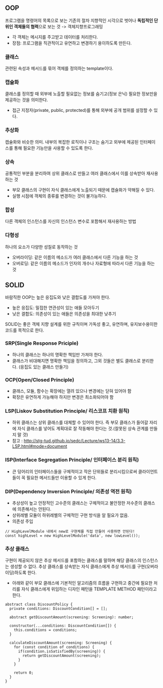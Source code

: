 ## OOP
프로그램을 명령어의 목록으로 보는 기존의 절차 지향적인 시각으로 벗어나 **독립적인 단위인 객체들의 협력**으로 보는 것 -> 객체지향프로그래밍
- 각 객체는 메시지를 주고받고 데이터를 처리한다.
- 장점: 프로그램을 직관적이고 유연하고 변경하기 용이하도록 만든다.

### 클래스
관련된 속성과 메서드를 묶어 객체를 정의하는 template이다. 

### 캡슐화
클래스를 정의할 때 외부에 노출할 필요없는 정보를 숨기고(정보 은닉) 필요한 정보만을 제공하는 것을 의미한다.
- 접근 지정자(private, public, protected)를 통해 외부에 공개 범위를 설정할 수 있다.

### 추상화
캡슐화와 비슷한 의미. 내부의 복잡한 로직이나 구조는 숨기고 외부에 제공된 인터페이스를 통해 필요한 기능만을 사용할 수 있도록 한다.

### 상속
공통적인 부분을 분리하여 상위 클래스로 만들고 여러 클래스에서 이를 상속받아 재사용하는 것
- 부모 클래스의 구현이 자식 클래스에게 노출되기 때문에 캡슐화가 약해질 수 있다.
- 실행 시점에 객체의 종류를 변경하는 것이 불가능하다.

### 합성
다른 객체의 인스턴스를 자신의 인스턴스 변수로 포함해서 재사용하는 방법

### 다형성
하나의 요소가 다양한 성질로 동작하는 것
- 오버라이딩: 같은 이름의 메소드가 여러 클래스에서 다른 기능을 하는 것
- 오버로딩: 같은 이름의 메소드가 인자의 개수나 자료형에 따라서 다른 기능을 하는 것

## SOLID
바람직한 OOP는 높은 응집도와 낮은 결합도를 가져야 한다.
- 높은 응집도: 밀접한 연관성이 있는 애들 모아두기
- 낮은 결합도: 의존성이 있는 애들은 의존성을 최대한 낮추기

SOLID는 좋은 객체 지향 설계를 위한 규칙이며 가독성 좋고, 유연하며, 유지보수용이한 코드를 목적으로 한다.

### SRP(Single Response Priciple)
- 하나의 클래스는 하나의 명확한 책임만 가져야 한다.
- 클래스가 비대해지면 명확한 책임을 정의하고, 그외 것들은 별도 클래스로 분리한다. (응집도 있는 클래스 만들기)

### OCP(Open/Closed Principle)
- 클래스, 모듈, 함수는 확장에는 열려 있으나 변경에는 닫혀 있어야 함
- 확장은 유연하게 가능해야 하지만 변경은 최소화되어야 함

### LSP(Liskov Substitution Principle/ 리스코프 치환 원칙)
- 하위 클래스는 상위 클래스를 대체할 수 있어야 한다. 즉 부모 클래스가 들어갈 자리에 자식 클래스를 넣어도 계획대로 잘 작동해야 한다는 것.(잘못된 상속 관계를 만들지 말 것)
- 참고 : http://stg-tud.github.io/sedc/Lecture/ws13-14/3.3-LSP.html#mode=document

### ISP(Interface Segregation Principle/ 인터페이스 분리 원칙)
- 큰 덩어리의 인터페이스들을 구체적이고 작은 단위들로 분리시킴으로써 클라이언트들이 꼭 필요한 메서드들만 이용할 수 있게 한다.

### DIP(Dependency Inversion Principle/ 의존성 역전 원칙)
- 추상성이 높고 안정적인 고수준의 클래스는 구체적이고 불안정한 저수준의 클래스에 의존해서는 안된다.
- 상위레벨 모듈이 하위레벨의 구체적인 구현 방식을 알 필요가 없음.
- 의존성 주입
```
// HighLevelModule 내에서 new로 구현체를 직접 만들어 사용하면 안된다! 
const highLevel = new HighLevelModule('data', new lowLevel());
```

### 추상 클래스
구현이 제공되지 않은 추상 메서드를 포함하는 클래스를 말하며 해당 클래스의 인스턴스는 생성할 수 없다.
추상 클래스를 상속받는 자식 클래스에게 추상 메서드를 구현(오버라이딩)하도록 한다.
- 아래와 같이 부모 클래스에 기본적인 알고리즘의 흐름을 구현하고 중간에 필요한 처리를 자식 클래스에게 위임하는 디자인 패턴을 TEMPLATE METHOD 패턴이라고 한다.
```tsx
abstract class DiscountPolicy {
  private conditions: DiscountCondition[] = [];
  
  abstract getDiscountAmount(screening: Screening): number;
  
  constructor(...conditions: DiscountCondition[]) {
    this.conditions = conditions;
  }
 
  calculateDiscountAmount(screening: Screening) {
    for (const condition of conditions) {
      if(condition.isSatisfiedBy(screening)) {
        return getDiscountAmount(screening);
      }
    }
    
    return 0;
  }
}
```
